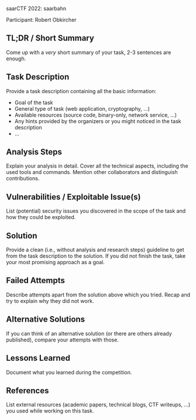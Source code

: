 saarCTF 2022: saarbahn

Participant: Robert Obkircher

## TL;DR / Short Summary

Come up with a *very* short summary of your task, 2-3 sentences are enough.

## Task Description

Provide a task description containing all the basic information:

* Goal of the task
* General type of task (web application, cryptography, ...)
* Available resources (source code, binary-only, network service, ...)
* Any hints provided by the organizers or you might noticed in the task description
* ...

## Analysis Steps

Explain your analysis in detail. Cover all the technical aspects, including the used tools and commands. Mention other collaborators and distinguish contributions.

## Vulnerabilities / Exploitable Issue(s)

List (potential) security issues you discovered in the scope of the task and how they could be exploited.

## Solution

Provide a clean (i.e., without analysis and research steps) guideline to get from the task description to the solution. If you did not finish the task, take your most promising approach as a goal.

## Failed Attempts

Describe attempts apart from the solution above which you tried. Recap and try to explain why they did not work.

## Alternative Solutions

If you can think of an alternative solution (or there are others already published), compare your attempts with those.

## Lessons Learned

Document what you learned during the competition.

## References

List external resources (academic papers, technical blogs, CTF writeups, ...) you used while working on this task.
